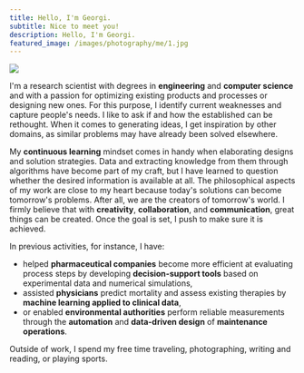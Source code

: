 ```yaml
---
title: Hello, I'm Georgi.
subtitle: Nice to meet you!
description: Hello, I'm Georgi.
featured_image: /images/photography/me/1.jpg
---
```


![](/images/photography/me/1.jpg)

I'm a research scientist with degrees in **engineering** and **computer science** and with a passion for optimizing existing products and processes or designing new ones. For this purpose, I identify current weaknesses and capture people's needs. I like to ask if and how the established can be rethought. When it comes to generating ideas, I get inspiration by other domains, as similar problems may have already been solved elsewhere.

My **continuous learning** mindset comes in handy when elaborating designs and solution strategies. Data and extracting knowledge from them through algorithms have become part of my craft, but I have learned to question whether the desired information is available at all. The philosophical aspects of my work are close to my heart because today's solutions can become tomorrow's problems. After all, we are the creators of tomorrow's world. I firmly believe that with **creativity**, **collaboration**, and **communication**, great things can be created. Once the goal is set, I push to make sure it is achieved.

In previous activities, for instance, I have:

* helped **pharmaceutical companies** become more efficient at evaluating process steps by developing **decision-support tools** based on experimental data and numerical simulations,
* assisted **physicians** predict mortality and assess existing therapies by **machine learning applied to clinical data**,
* or enabled **environmental authorities** perform reliable measurements through the **automation** and **data-driven design** of **maintenance operations**.

Outside of work, I spend my free time traveling, photographing, writing and reading, or playing sports.

